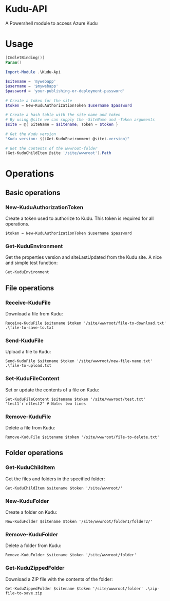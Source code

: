 # Kudu-API
A Powershell module to access Azure Kudu

# Usage
```powershell
[CmdletBinding()]
Param()
 
Import-Module .\Kudu-Api
 
$sitename = 'mywebapp'
$username = '$mywebapp'
$password = 'your-publishing-or-deployment-password'
 
# Create a token for the site
$token = New-KuduAuthorizationToken $username $password
 
# Create a hash table with the site name and token
# By using @site we can supply the -SiteName and -Token arguments
$site = @{ SiteName = $sitename; Token = $token }
 
# Get the Kudu version
"Kudu version: $((Get-KuduEnvironment @site).version)"
 
# Get the contents of the wwwroot-folder
(Get-KuduChildItem @site '/site/wwwroot').Path
```

# Operations
## Basic operations
### New-KuduAuthorizationToken
Create a token used to authorize to Kudu. This token is required for all operations.

    $token = New-KuduAuthorizationToken $username $password

### Get-KuduEnvironment
Get the properties version and siteLastUpdated from the Kudu site. A nice and simple test function:

    Get-KuduEnvironment

## File operations
### Receive-KuduFile
Download a file from Kudu:

    Receive-KuduFile $sitename $token '/site/wwwroot/file-to-download.txt' .\file-to-save-to.txt

### Send-KuduFile
Upload a file to Kudu:

    Send-KuduFile $sitename $token '/site/wwwroot/new-file-name.txt' .\file-to-upload.txt

### Set-KuduFileContent
Set or update the contents of a file on Kudu:

    Set-KuduFileContent $sitename $token '/site/wwwroot/test.txt' "test1`r`nttest2" # Note: two lines

### Remove-KuduFile
Delete a file from Kudu:

    Remove-KuduFile $sitename $token '/site/wwwroot/file-to-delete.txt'

## Folder operations
### Get-KuduChildItem
Get the files and folders in the specified folder:

    Get-KuduChildItem $sitename $token '/site/wwwroot/'

### New-KuduFolder
Create a folder on Kudu:

    New-KuduFolder $sitename $token '/site/wwwroot/folder1/folder2/'

### Remove-KuduFolder
Delete a folder from Kudu:

    Remove-KuduFolder $sitename $token '/site/wwwroot/folder'

### Get-KuduZippedFolder
Download a ZIP file with the contents of the folder:

    Get-KuduZippedFolder $sitename $token '/site/wwwroot/folder' .\zip-file-to-save.zip
